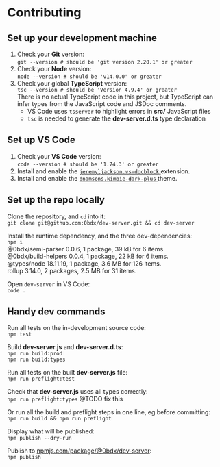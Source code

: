 # Contributing

## __Set up your development machine__

1.  Check your __Git__ version:  
    `git --version # should be 'git version 2.20.1' or greater`
2.  Check your __Node__ version:  
    `node --version # should be 'v14.0.0' or greater`
3.  Check your global __TypeScript__ version:  
    `tsc --version # should be 'Version 4.9.4' or greater`  
    There is no actual TypeScript code in this project, but TypeScript can infer
    types from the JavaScript code and JSDoc comments.
    - VS Code uses `tsserver` to highlight errors in __src/__ JavaScript files
    - `tsc` is needed to generate the __dev-server.d.ts__ type declaration

## __Set up VS Code__

1.  Check your __VS Code__ version:  
    `code --version # should be '1.74.3' or greater`
2.  Install and enable the [`jeremyljackson.vs-docblock`
    ](https://marketplace.visualstudio.com/items?itemName=jeremyljackson.vs-docblock)
    extension.
3.  Install and enable the [`dnamsons.kimbie-dark-plus`
    ](https://marketplace.visualstudio.com/items?itemName=dnamsons.kimbie-dark-plus)
    theme.  

## __Set up the repo locally__

Clone the repository, and `cd` into it:  
`git clone git@github.com:0bdx/dev-server.git && cd dev-server`

Install the runtime dependency, and the three dev-dependencies:  
`npm i`  
@0bdx/semi-parser 0.0.6, 1 package, 39 kB for 6 items  
@0bdx/build-helpers 0.0.4, 1 package, 22 kB for 6 items.  
@types/node 18.11.19, 1 package, 3.6 MB for 126 items.  
rollup 3.14.0, 2 packages, 2.5 MB for 31 items.  

Open `dev-server` in VS Code:  
`code .`

## __Handy dev commands__

Run all tests on the in-development source code:  
`npm test`

Build __dev-server.js__ and __dev-server.d.ts__:  
`npm run build:prod`  
`npm run build:types`

Run all tests on the built __dev-server.js__ file:  
`npm run preflight:test`

Check that __dev-server.js__ uses all types correctly:  
`npm run preflight:types` @TODO fix this

Or run all the build and preflight steps in one line, eg before committing:  
`npm run build && npm run preflight`

Display what will be published:  
`npm publish --dry-run`

Publish to [npmjs.com/package/@0bdx/dev-server](
https://www.npmjs.com/package/@0bdx/dev-server):  
`npm publish`
